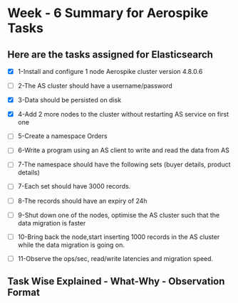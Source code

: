 # Week - 6 Summary for Aerospike Tasks 

## Here are the tasks assigned for Elasticsearch 

- [x] 1-Install and configure 1 node Aerospike cluster version 4.8.0.6
- [ ] 2-The AS cluster should have a username/password
- [x] 3-Data should be persisted on disk
- [x] 4-Add 2 more nodes to the cluster without restarting AS service on first one
- [ ] 5-Create a namespace Orders
- [ ] 6-Write a program using an AS client to write and read the data from AS
- [ ] 7-The namespace should have the following sets (buyer details, product details)
- [ ] 7-Each set should have 3000 records.
- [ ] 8-The records should have an expiry of 24h
- [ ] 9-Shut down one of the nodes, optimise the AS cluster such that the data migration is faster
- [ ] 10-Bring back the node,start inserting 1000 records in the AS cluster while the data migration is going on.
- [ ] 11-Observe the ops/sec, read/write latencies and migration speed.



## Task Wise Explained - What-Why - Observation Format

